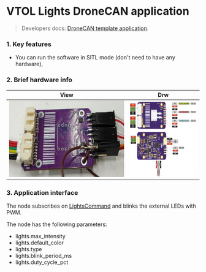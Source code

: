 # VTOL Lights DroneCAN application

> Developers docs: [DroneCAN template application](https://github.com/RaccoonlabDev/mini_v2_node/wiki/dronecan).

### 1. Key features

- You can run the software in SITL mode (don't need to have any hardware),

### 2. Brief hardware info

| View | Drw |
| ---- | ------ |
| <img src="assets/view.png" alt="drawing" height="200"> | <img src="assets/pinout.png" alt="drawing" height="200"> |

### 3. Application interface

The node subscribes on [LightsCommand](https://dronecan.github.io/Specification/7._List_of_standard_data_types/#lightscommand) and blinks the external LEDs with PWM.

The node has the following parameters:
- lights.max_intensity
- lights.default_color
- lights.type
- lights.blink_period_ms
- lights.duty_cycle_pct
